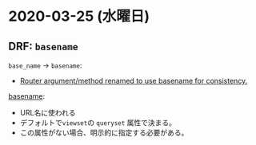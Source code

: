 # 2020-03-25 (水曜日)

## DRF: `basename`

`base_name` -> `basename`:

- [Router argument/method renamed to use basename for consistency.](https://www.django-rest-framework.org/community/3.9-announcement/#router-argumentmethod-renamed-to-use-basename-for-consistency)

[basename](https://www.django-rest-framework.org/api-guide/routers/#usage):

- URL名に使われる
- デフォルトで`viewset`の `queryset` 属性で決まる。
- この属性がない場合、明示的に指定する必要がある。
